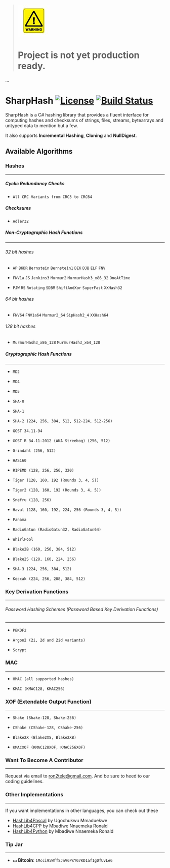
> ![](warning.jpg)  
> # Project is not yet production ready.
...

SharpHash [![License](http://img.shields.io/badge/license-MPL2-blue.svg)](https://github.com/Ron4fun/HashLib4CSharp/blob/master/LICENSE) [![Build Status](https://travis-ci.org/Ron4fun/SharpHash.svg?branch=master)](https://travis-ci.org/Ron4fun/SharpHash)
====

SharpHash is a C# hashing library that provides a fluent interface for computing hashes and checksums of strings, files, streams, bytearrays and untyped data to mention but a few.

It also supports **Incremental Hashing**, **Cloning** and **NullDigest**.

Available Algorithms
----------------------------------------

 ### Hashes
----------------------------------------
##### Cyclic Redundancy Checks

* `All CRC Variants from CRC3 to CRC64` 

##### Checksums

* `Adler32`

##### Non-Cryptographic Hash Functions 
----------------------------------------

###### 32 bit hashes

* `AP` `BKDR` `Bernstein` `Bernstein1` `DEK` `DJB` `ELF` `FNV` 

* `FNV1a` `JS` `Jenkins3` `Murmur2` `MurmurHash3_x86_32` `OneAtTime`

*  `PJW` `RS` `Rotating` `SDBM` `ShiftAndXor` `SuperFast` `XXHash32`

###### 64 bit hashes

* `FNV64` `FNV1a64` `Murmur2_64` `SipHash2_4` `XXHash64`

###### 128 bit hashes

* `MurmurHash3_x86_128` `MurmurHash3_x64_128` 

##### Cryptographic Hash Functions 
----------------------------------------

 * `MD2`

 * `MD4`

 * `MD5`

 * `SHA-0`

 * `SHA-1`

 * `SHA-2 (224, 256, 384, 512, 512-224, 512-256)`

 * `GOST 34.11-94`

 * `GOST R 34.11-2012 (AKA Streebog) (256, 512)`
 
 * `Grindahl (256, 512)`
 
 * `HAS160`

 * `RIPEMD (128, 256, 256, 320)`

 * `Tiger (128, 160, 192 (Rounds 3, 4, 5))` 

 * `Tiger2 (128, 160, 192 (Rounds 3, 4, 5))` 
 
 * `Snefru (128, 256)`
 
 * `Haval (128, 160, 192, 224, 256 (Rounds 3, 4, 5))`
 
 * `Panama`
 
 * `RadioGatun (RadioGatun32, RadioGatun64)`

 * `WhirlPool`

 * `Blake2B (160, 256, 384, 512)`
 
 * `Blake2S (128, 160, 224, 256)`

 * `SHA-3 (224, 256, 384, 512)`
 
 * `Keccak (224, 256, 288, 384, 512)`

### Key Derivation Functions
----------------------------------------

###### Password Hashing Schemes (Password Based Key Derivation Functions)

----------------------------------------

* `PBKDF2`
 
* `Argon2 (2i, 2d and 2id variants)`

* `Scrypt`

### MAC
----------------------------------------

* `HMAC (all supported hashes)`

* `KMAC (KMAC128, KMAC256)`

### XOF (Extendable Output Function)
----------------------------------------

* `Shake (Shake-128, Shake-256)`

* `CShake (CShake-128, CShake-256)`

* `Blake2X (Blake2XS, Blake2XB)`

* `KMACXOF (KMAC128XOF, KMAC256XOF)`

### Want To Become A Contributor
----------------------------------------
Request via email to [ron2tele@gmail.com](ron2tele@gmail.com). And be sure to heed to our coding guidelines.

### Other Implementations
----------------------------------------

If you want implementations in other languages, you can check out these

* [HashLib4Pascal](https://github.com/Xor-el/HashLib4Pascal) by Ugochukwu Mmaduekwe
* [HashLib4CPP](https://github.com/ron4fun/HashLib4CPP) by Mbadiwe Nnaemeka Ronald
* [HashLib4Python](https://github.com/ron4fun/HashLib4Python) by Mbadiwe Nnaemeka Ronald

### Tip Jar
----------------------------------------

* :dollar: **Bitcoin**: `1Mcci95WffSJnV6PsYG7KD1af1gDfUvLe6`